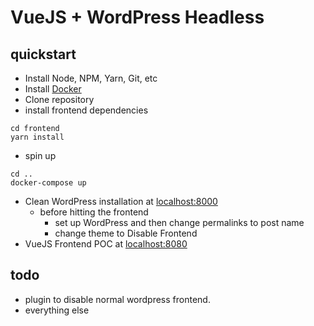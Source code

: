 # VueJS + WordPress Headless



## quickstart
- Install Node, NPM, Yarn, Git, etc
- Install [Docker](https://docs.docker.com/get-docker/)
- Clone repository
- install frontend dependencies
```
cd frontend 
yarn install
```
- spin up
```
cd ..
docker-compose up
```

- Clean WordPress installation at [localhost:8000](http://localhost:8000)
  - before hitting the frontend
    - set up WordPress and then change permalinks to post name
    - change theme to Disable Frontend
- VueJS Frontend POC at [localhost:8080](http://localhost:8080)

## todo
- plugin to disable normal wordpress frontend.
- everything else